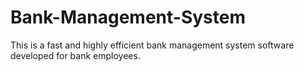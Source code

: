 # Bank-Management-System
This is a fast and highly efficient bank management system software developed for bank employees.
